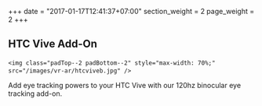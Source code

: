 +++
date = "2017-01-17T12:41:37+07:00"
section_weight = 2
page_weight = 2
+++

## HTC Vive Add-On

> <p align="center">
	<img class="padTop--2 padBottom--2" style="max-width: 70%;" src="/images/vr-ar/htcviveb.jpg" />
</p>

Add eye tracking powers to your HTC Vive with our 120hz binocular eye tracking add-on.
